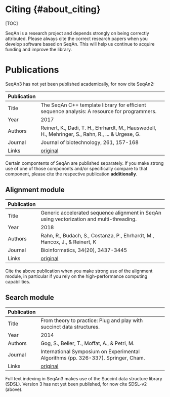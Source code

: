 # Citing {#about_citing}

[TOC]

SeqAn is a research project and depends strongly on being correctly attributed.
Please always cite the correct research papers when you develop software based
on SeqAn. This will help us continue to acquire funding and improve the library.

# Publications

SeqAn3 has not yet been published academically, for now cite SeqAn2:

| Publication   |                                                                                                   |
|---------------|---------------------------------------------------------------------------------------------------|
| Title         | The SeqAn C++ template library for efficient sequence analysis: A resource for programmers.       |
| Year          | 2017                                                                                              |
| Authors       | Reinert, K., Dadi, T. H., Ehrhardt, M., Hauswedell, H., Mehringer, S., Rahn, R., ... & Urgese, G. |
| Journal       | Journal of biotechnology, 261, 157-168                                                            |
| Links         | [original](https://doi.org/10.1016/j.jbiotec.2017.07.017)                                         |

Certain compontents of SeqAn are published separately. If you make strong use of
one of those compononts and/or specifically compare to that component, please
cite the respective publication **additionally**.

## Alignment module

| Publication   |                                                                                                   |
|---------------|---------------------------------------------------------------------------------------------------|
| Title         | Generic accelerated sequence alignment in SeqAn using vectorization and multi-threading.          |
| Year          | 2018                                                                                              |
| Authors       | Rahn, R., Budach, S., Costanza, P., Ehrhardt, M., Hancox, J., & Reinert, K                        |
| Journal       | Bioinformatics, 34(20), 3437-3445                                                                 |
| Links         | [original](https://doi.org/10.1093/bioinformatics/bty380)                                         |

Cite the above publication when you make strong use of the alignment module, in
particular if you rely on the high-performance computing capabilities.

## Search module

| Publication   |                                                                                                   |
|---------------|---------------------------------------------------------------------------------------------------|
| Title         | From theory to practice: Plug and play with succinct data structures.                             |
| Year          | 2014                                                                                              |
| Authors       | Gog, S., Beller, T., Moffat, A., & Petri, M.                                                      |
| Journal       | International Symposium on Experimental Algorithms (pp. 326-337). Springer, Cham.                 |
| Links         | [original](https://doi.org/10.1007/978-3-319-07959-2_28)                                          |


Full text indexing in SeqAn3 makes use of the Succint data structure library (SDSL).
Version 3 has not yet been published, for now cite SDSL-v2 (above).
